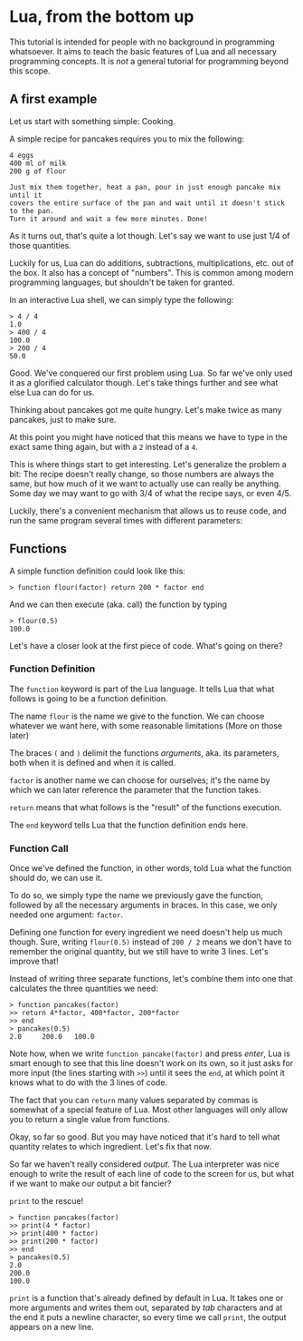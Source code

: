 <!-- vim: set noexpandtab tabstop=4 :miv -->

Lua, from the bottom up
================================================================================

This tutorial is intended for people with no background in programming whatsoever.
It aims to teach the basic features of Lua and all necessary programming concepts.
It is *not* a general tutorial for programming beyond this scope.

<!-- TODO: Installation -->
<!-- TODO: Notations -->

A first example
--------------------------------------------------------------------------------

Let us start with something simple: Cooking.

A simple recipe for pancakes requires you to mix the following:

	4 eggs
	400 ml of milk
	200 g of flour

	Just mix them together, heat a pan, pour in just enough pancake mix until it
	covers the entire surface of the pan and wait until it doesn't stick to the pan.
	Turn it around and wait a few more minutes. Done!

As it turns out, that's quite a lot though.
Let's say we want to use just 1/4 of those quantities.

Luckily for us,
Lua can do additions, subtractions, multiplications, etc. out of the box.
It also has a concept of "numbers".
This is common among modern programming languages,
but shouldn't be taken for granted.

In an interactive Lua shell,
we can simply type the following:

	> 4 / 4
	1.0
	> 400 / 4
	100.0
	> 200 / 4
	50.0

Good. We've conquered our first problem using Lua.
So far we've only used it as a glorified calculator though.
Let's take things further and see what else Lua can do for us.

Thinking about pancakes got me quite hungry.
Let's make twice as many pancakes, just to make sure.

At this point you might have noticed that this means we have to type in the
exact same thing again, but with a `2` instead of a `4`.

This is where things start to get interesting.
Let's generalize the problem a bit:
The recipe doesn't really change,
so those numbers are always the same,
but how much of it we want to actually use can really be anything.
Some day we may want to go with 3/4 of what the recipe says, or even 4/5.

Luckily, there's a convenient mechanism that allows us to reuse code,
and run the same program several times with different parameters:

Functions
--------------------------------------------------------------------------------

A simple function definition could look like this:

	> function flour(factor) return 200 * factor end

And we can then execute (aka. call) the function by typing

	> flour(0.5)
	100.0

Let's have a closer look at the first piece of code.
What's going on there?

### Function Definition

The `function` keyword is part of the Lua language. It tells Lua that what
follows is going to be a function definition.

The name `flour` is the name we give to the function. We can choose whatever we
want here, with some reasonable limitations (More on those later)

The braces `(` and `)` delimit the functions *arguments*, aka. its parameters,
both when it is defined and when it is called.

`factor` is another name we can choose for ourselves; it's the name by which we
can later reference the parameter that the function takes.

`return` means that what follows is the "result" of the functions execution.

The `end` keyword tells Lua that the function definition ends here.

### Function Call

Once we've defined the function,
in other words, told Lua what the function should do,
we can use it.

To do so, we simply type the name we previously gave the function,
followed by all the necessary arguments in braces.
In this case, we only needed one argument: `factor`.

Defining one function for every ingredient we need doesn't help us much though.
Sure, writing `flour(0.5)` instead of `200 / 2` means we don't have to remember
the original quantity, but we still have to write 3 lines. Let's improve that!

Instead of writing three separate functions,
let's combine them into one that calculates the three quantities we need:

	> function pancakes(factor)
	>> return 4*factor, 400*factor, 200*factor
	>> end
	> pancakes(0.5)
	2.0     200.0   100.0

Note how, when we write `function pancake(factor)` and press *enter*,
Lua is smart enough to see that this line doesn't work on its own,
so it just asks for more input (the lines starting with `>>`) until it sees the `end`,
at which point it knows what to do with the 3 lines of code.

The fact that you can `return` many values separated by commas is somewhat of a
special feature of Lua. Most other languages will only allow you to return a
single value from functions.

Okay, so far so good.
But you may have noticed that it's hard to tell what quantity relates to which
ingredient. Let's fix that now.

So far we haven't really considered *output*. The Lua interpreter was nice
enough to write the result of each line of code to the screen for us,
but what if we want to make our output a bit fancier?

`print` to the rescue!

	> function pancakes(factor)
	>> print(4 * factor)
	>> print(400 * factor)
	>> print(200 * factor)
	>> end
	> pancakes(0.5)
	2.0
	200.0
	100.0

`print` is a function that's already defined by default in Lua. It takes one or
more arguments and writes them out, separated by *tab* characters and at the end
it puts a newline character, so every time we call `print`, the output appears
on a new line.

